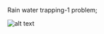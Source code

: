 Rain water trapping-1 problem;


![alt text](https://assets.leetcode.com/uploads/2018/10/22/rainwatertrap.png)
